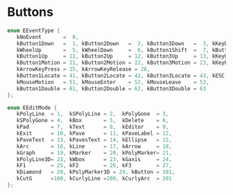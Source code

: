 <!-- Buttons.md --- 
;; 
;; Description: 
;; Author: Hongyi Wu(吴鸿毅)
;; Email: wuhongyi@qq.com 
;; Created: 六 1月  5 12:18:12 2019 (+0800)
;; Last-Updated: 六 1月  5 12:18:41 2019 (+0800)
;;           By: Hongyi Wu(吴鸿毅)
;;     Update #: 1
;; URL: http://wuhongyi.cn -->

# Buttons

```cpp
enum EEventType {
   kNoEvent       =  0,
   kButton1Down   =  1, kButton2Down   =  2, kButton3Down   =  3, kKeyDown  =  4,
   kWheelUp       =  5, kWheelDown     =  6, kButton1Shift  =  7, kButton1ShiftMotion  =  8,
   kButton1Up     = 11, kButton2Up     = 12, kButton3Up     = 13, kKeyUp    = 14,
   kButton1Motion = 21, kButton2Motion = 22, kButton3Motion = 23, kKeyPress = 24,
   kArrowKeyPress = 25, kArrowKeyRelease = 26,
   kButton1Locate = 41, kButton2Locate = 42, kButton3Locate = 43, kESC      = 27,
   kMouseMotion   = 51, kMouseEnter    = 52, kMouseLeave    = 53,
   kButton1Double = 61, kButton2Double = 62, kButton3Double = 63
};

enum EEditMode {
   kPolyLine  = 1,  kSPolyLine = 2,  kPolyGone  = 3,
   kSPolyGone = 4,  kBox       = 5,  kDelete    = 6,
   kPad       = 7,  kText      = 8,  kEditor    = 9,
   kExit      = 10, kPave      = 11, kPaveLabel = 12,
   kPaveText  = 13, kPavesText = 14, kEllipse   = 15,
   kArc       = 16, kLine      = 17, kArrow     = 18,
   kGraph     = 19, kMarker    = 20, kPolyMarker= 21,
   kPolyLine3D= 22, kWbox      = 23, kGaxis     = 24,
   kF1        = 25, kF2        = 26, kF3        = 27,
   kDiamond   = 28, kPolyMarker3D = 29, kButton = 101,
   kCutG      =100, kCurlyLine =200, kCurlyArc  = 201
};
```

<!-- Buttons.md ends here -->
